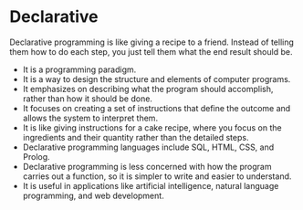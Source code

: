 # Declarative

Declarative programming is like giving a recipe to a friend. Instead of telling them how to do each step, you just tell them what the end result should be. 

* It is a programming paradigm.
* It is a way to design the structure and elements of computer programs.
* It emphasizes on describing what the program should accomplish, rather than how it should be done.
* It focuses on creating a set of instructions that define the outcome and allows the system to interpret them.
* It is like giving instructions for a cake recipe, where you focus on the ingredients and their quantity rather than the detailed steps.
* Declarative programming languages include SQL, HTML, CSS, and Prolog.
* Declarative programming is less concerned with how the program carries out a function, so it is simpler to write and easier to understand.
* It is useful in applications like artificial intelligence, natural language programming, and web development.

